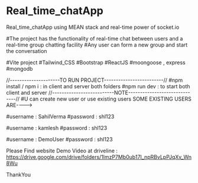 # Real_time_chatApp
Real_time_chatApp  using MEAN stack and real-time power of socket.io

#The project has the functionality of real-time chat between users and a real-time group chatting facility
#Any user can form a new group and start the conversation

#Vite project 
#Tailwind_CSS
#Bootstrap
#ReactJS
#moongoose , express
#mongodb

//---------------------TO RUN PROJECT-------------------------//
#npm install / npm i                   : in client and server both folders
#npm run dev                           : to start both client and server 
//--------------------------NOTE------------------------------//
#U can create new user or use existing users
SOME EXISTING USERS ARE---->

#username : SahilVerma
#password : shl123

#username : kamlesh
#password : shl123

#username : DemoUser
#password : shl123

Please Find website Demo Video at driveline : https://drive.google.com/drive/folders/1lmzP7Mb0ub17I_npRBvLpPJqXv_Wn8Wu

ThankYou
